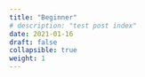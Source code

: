 ```yaml
---
title: "Beginner"
# description: "test post index"
date: 2021-01-16
draft: false
collapsible: true
weight: 1
---
```


